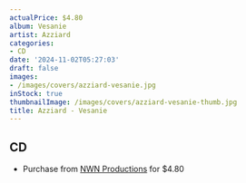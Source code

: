 ```yaml
---
actualPrice: $4.80
album: Vesanie
artist: Azziard
categories:
- CD
date: '2024-11-02T05:27:03'
draft: false
images:
- /images/covers/azziard-vesanie.jpg
inStock: true
thumbnailImage: /images/covers/azziard-vesanie-thumb.jpg
title: Azziard - Vesanie
---
```


## CD
* Purchase from [NWN Productions](http://shop.nwnprod.com/index.php?route=product/product&path=93&product_id=1870&sort=pd.name&order=ASC) for $4.80
